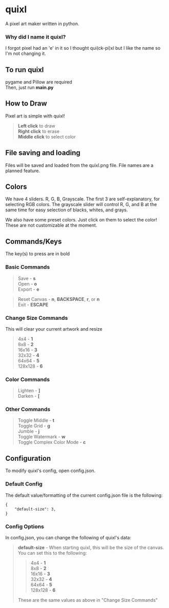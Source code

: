 # quixl
A pixel art maker written in python.

### Why did I name it quixl?
I forgot pixel had an 'e' in it so I thought qui(ck-pi)xl
but I like the name so I'm not changing it.

## To run quixl
pygame and Pillow are required  
Then, just run **main.py**

## How to Draw
Pixel art is simple with quixl!  
> **Left click** to draw  
> **Right click** to erase  
> **Middle click** to select color  

## File saving and loading
Files will be saved and loaded from the quixl.png file.
File names are a planned feature.

## Colors
We have 4 sliders. R, G, B, Grayscale.
The first 3 are self-explanatory, for selecting RGB colors.
The grayscale slider will control R, G, and B at the same time for easy selection of blacks, whites, and grays.
  
We also have some preset colors. Just click on them to select the color! These are not customizable at the moment.

## Commands/Keys
The key(s) to press are in bold
### Basic Commands
> Save - **s**  
> Open - **o**  
> Export - **e**  

> Reset Canvas - **n**, **BACKSPACE**, **r**, or **n**  
> Exit - **ESCAPE**  

### Change Size Commands
This will clear your current artwork and resize
> 4x4 - **1**  
> 8x8 - **2**  
> 16x16 - **3**  
> 32x32 - **4**  
> 64x64 - **5**  
> 128x128 - **6**  

### Color Commands
> Lighten - **]**  
> Darken - **[**

### Other Commands
> Toggle Middle - **t**  
> Toggle Grid - **g**  
> Jumble - **j**  
> Toggle Watermark - **w**  
> Toggle Complex Color Mode - **c**

## Configuration
To modify quixl's config, open config.json.  

### Default Config
The default value/formatting of the current config.json file is the following:

    {
        "default-size": 3,
    }


### Config Options
In config.json, you can change the following of quixl's data:
> **default-size** - When starting quixl, this will be the size of the canvas.  
You can set this to the following:  
>> 4x4 - **1**  
8x8 - **2**  
16x16 - **3**  
32x32 - **4**  
>64x64 - **5**  
128x128 - **6**
>
> These are the same values as above in "Change Size Commands"